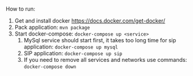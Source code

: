 How to run:
1. Get and install docker https://docs.docker.com/get-docker/
2. Pack application: `mvn package`
3. Start docker-compose: `docker-compose up <service>`
   1. MySql service should start first, it takes too long time for sip application: `docker-compose up mysql`
   2. SIP application: `docker-compose up sip`
   3. If you need to remove all services and networks use commands: `docker-compose down`